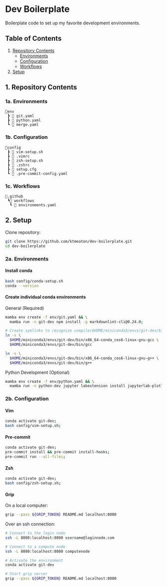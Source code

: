 # Dev Boilerplate

Boilerplate code to set up my favorite development environments.

## Table of Contents

1. [Repository Contents](https://github.com/ktmeaton/dev-boilerplate#1-repository-contents)
   - [Environments](https://github.com/ktmeaton/dev-boilerplate#1a-environments)
   - [Configuration](https://github.com/ktmeaton/dev-boilerplate#1b-configuration)
   - [Workflows](https://github.com/ktmeaton/dev-boilerplate#1c-workflows)
2. [Setup](https://github.com/ktmeaton/dev-boilerplate#2-setup)

## 1. Repository Contents

### 1a. Environments

```text
📂env
 ┣ 📜 git.yaml
 ┣ 📜 python.yaml
 ┗ 📜 merge.yaml
```

### 1b. Configuration

```text
📂config
 ┣ 📜 vim-setup.sh
 ┣ 📜 .vimrc
 ┣ 📜 zsh-setup.sh
 ┣ 📜 .zshrc
 ┣ 📜 setup.cfg
 ┗ 📜 .pre-commit-config.yaml
```

### 1c. Workflows

```text
📂.github
 ┗📂 workflows
  ┗ 📜 environments.yaml
```

## 2. Setup

Clone repository:

```bash
git clone https://github.com/ktmeaton/dev-boilerplate.git
cd dev-boilerplate
```

### 2a. Environments

#### Install conda

```bash
bash config/conda-setup.sh
conda --version
```

#### Create individual conda environments

General (Required)

```bash
mamba env create -f env/git.yaml && \
  mamba run -n git-dev npm install -g markdownlint-cli@0.24.0;

# Create symlinks to recognize compiler$HOME/miniconda3/envs/git-dev/bin/x86_64-conda_cos6-linux-gnu-gccs
ln -s \
  $HOME/miniconda3/envs/git-dev/bin/x86_64-conda_cos6-linux-gnu-gcc \
  $HOME/miniconda3/envs/git-dev/bin/gcc

ln -s \
  $HOME/miniconda3/envs/git-dev/bin/x86_64-conda_cos6-linux-gnu-g++ \
  $HOME/miniconda3/envs/git-dev/bin/g++
```

Python Development (Optional)

```bash
mamba env create -f env/python.yaml && \
  mamba run -n python-dev jupyter labextension install jupyterlab-plotly@4.12.0;
```

### 2b. Configuration

#### Vim

```bash
conda activate git-dev;
bash config/vim-setup.sh;
```

#### Pre-commit

```bash
conda activate git-dev;
pre-commit install && pre-commit install-hooks;
pre-commit run --all-files;
```

#### Zsh

```bash
conda activate git-dev;
bash config/zsh-setup.sh;
```

#### Grip

On a local computer:

```bash
grip --pass ${GRIP_TOKEN} README.md localhost:8080
```

Over an ssh connection:

```bash
# Connect to the login node
ssh -L 8080:localhost:8080 username@loginnode.com

# Connect to a compute node
ssh -L 8080:localhost:8080 computenode

# Activate the environment
conda activate git-dev

# Start grip server
grip --pass ${GRIP_TOKEN} README.md localhost:8080
